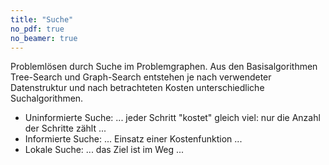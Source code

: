 ```yaml
---
title: "Suche"
no_pdf: true
no_beamer: true
---
```



Problemlösen durch Suche im Problemgraphen. Aus den Basisalgorithmen Tree-Search und Graph-Search
entstehen je nach verwendeter Datenstruktur und nach betrachteten Kosten unterschiedliche Suchalgorithmen.

-   Uninformierte Suche: ... jeder Schritt "kostet" gleich viel: nur die Anzahl der Schritte zählt ...
-   Informierte Suche: ... Einsatz einer Kostenfunktion ...
-   Lokale Suche: ... das Ziel ist im Weg ...
